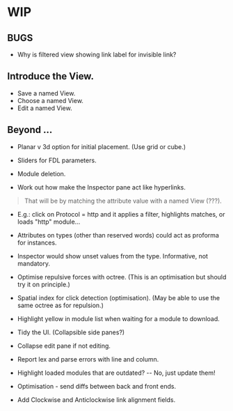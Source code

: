 
# WIP

## BUGS

- Why is filtered view showing link label for invisible link?

## Introduce the View.

- Save a named View.
- Choose a named View.
- Edit a named View.

## Beyond ...

- Planar v 3d option for initial placement. (Use grid or cube.)
- Sliders for FDL parameters.

- Module deletion.

- Work out how make the Inspector pane act like hyperlinks.
> That will be by matching the attribute value with a named View (???).
- E.g.: click on Protocol = http and it applies a filter, highlights matches, or loads "http" module...

- Attributes on types (other than reserved words) could act as proforma for instances.
- Inspector would show unset values from the type. Informative, not mandatory.

- Optimise repulsive forces with octree. (This is an optimisation but should try it on principle.)
- Spatial index for click detection (optimisation). (May be able to use the same octree as for repulsion.)

- Highlight yellow in module list when waiting for a module to download.

- Tidy the UI. (Collapsible side panes?)
- Collapse edit pane if not editing.

- Report lex and parse errors with line and column.
- Highlight loaded modules that are outdated? -- No, just update them!

- Optimisation - send diffs between back and front ends.

- Add Clockwise and Anticlockwise link alignment fields.
